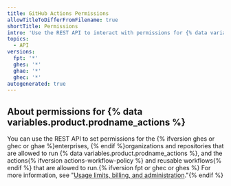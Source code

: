 ```yaml
---
title: GitHub Actions Permissions
allowTitleToDifferFromFilename: true
shortTitle: Permissions
intro: 'Use the REST API to interact with permissions for {% data variables.product.prodname_actions %}.'
topics:
  - API
versions:
  fpt: '*'
  ghes: '*'
  ghae: '*'
  ghec: '*'
autogenerated: true
---
```


## About permissions for {% data variables.product.prodname_actions %}

You can use the REST API to set permissions for the {% ifversion ghes or ghec or ghae %}enterprises, {% endif %}organizations and repositories that are allowed to run {% data variables.product.prodname_actions %}, and the actions{% ifversion actions-workflow-policy %} and reusable workflows{% endif %} that are allowed to run.{% ifversion fpt or ghec or ghes %} For more information, see "[Usage limits, billing, and administration](/actions/reference/usage-limits-billing-and-administration#disabling-or-limiting-github-actions-for-your-repository-or-organization)."{% endif %}


<!-- Content after this section is automatically generated -->
